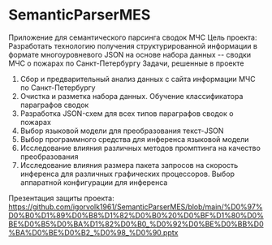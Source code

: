 # SemanticParserMES
Приложение для семантического парсинга сводок МЧС
Цель проекта:
Разработать технологию получения структурированной информации в формате многоуровневого JSON на основе набора данных -- сводки МЧС о пожарах по Санкт-Петербургу 
Задачи, решенные в проекте
1. Сбор и предварительный анализ данных с сайта информации МЧС по Санкт-Петербургу
2. Очистка и разметка набора данных. Обучение классификатора параграфов сводок
3. Разработка JSON-схем для всех типов параграфов сводок о пожарах
4. Выбор языковой модели для преобразования текст-JSON
5. Выбор программного средства для инференса языковой модели
6. Исследование влияния различных методов промптинга на качество преобразования
7. Исследование влияния размера пакета запросов на скорость инференса для различных графических процессоров. Выбор аппаратной конфигурации для инференса

Презентация защиты проекта:
https://github.com/igorvolk1961/SemanticParserMES/blob/main/%D0%97%D0%B0%D1%89%D0%B8%D1%82%D0%B0%20%D0%BF%D1%80%D0%BE%D0%B5%D0%BA%D1%82%D0%B0_%D0%92%D0%BE%D0%BB%D0%BA%D0%BE%D0%B2_%D0%98_%D0%90.pptx



